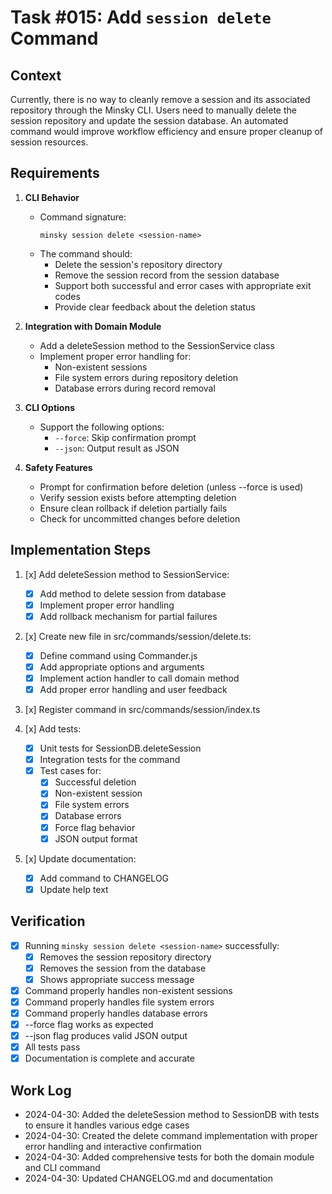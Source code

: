 # Task #015: Add `session delete` Command

## Context

Currently, there is no way to cleanly remove a session and its associated repository through the Minsky CLI. Users need to manually delete the session repository and update the session database. An automated command would improve workflow efficiency and ensure proper cleanup of session resources.

## Requirements

1. **CLI Behavior**

   - Command signature:
     ```
     minsky session delete <session-name>
     ```
   - The command should:
     - Delete the session's repository directory
     - Remove the session record from the session database
     - Support both successful and error cases with appropriate exit codes
     - Provide clear feedback about the deletion status

2. **Integration with Domain Module**

   - Add a deleteSession method to the SessionService class
   - Implement proper error handling for:
     - Non-existent sessions
     - File system errors during repository deletion
     - Database errors during record removal

3. **CLI Options**

   - Support the following options:
     - `--force`: Skip confirmation prompt
     - `--json`: Output result as JSON

4. **Safety Features**
   - Prompt for confirmation before deletion (unless --force is used)
   - Verify session exists before attempting deletion
   - Ensure clean rollback if deletion partially fails
   - Check for uncommitted changes before deletion

## Implementation Steps

1. [x] Add deleteSession method to SessionService:

   - [x] Add method to delete session from database
   - [x] Implement proper error handling
   - [x] Add rollback mechanism for partial failures

2. [x] Create new file in src/commands/session/delete.ts:

   - [x] Define command using Commander.js
   - [x] Add appropriate options and arguments
   - [x] Implement action handler to call domain method
   - [x] Add proper error handling and user feedback

3. [x] Register command in src/commands/session/index.ts

4. [x] Add tests:

   - [x] Unit tests for SessionDB.deleteSession
   - [x] Integration tests for the command
   - [x] Test cases for:
     - [x] Successful deletion
     - [x] Non-existent session
     - [x] File system errors
     - [x] Database errors
     - [x] Force flag behavior
     - [x] JSON output format

5. [x] Update documentation:
   - [x] Add command to CHANGELOG
   - [x] Update help text

## Verification

- [x] Running `minsky session delete <session-name>` successfully:
  - [x] Removes the session repository directory
  - [x] Removes the session from the database
  - [x] Shows appropriate success message
- [x] Command properly handles non-existent sessions
- [x] Command properly handles file system errors
- [x] Command properly handles database errors
- [x] --force flag works as expected
- [x] --json flag produces valid JSON output
- [x] All tests pass
- [x] Documentation is complete and accurate

## Work Log

- 2024-04-30: Added the deleteSession method to SessionDB with tests to ensure it handles various edge cases
- 2024-04-30: Created the delete command implementation with proper error handling and interactive confirmation
- 2024-04-30: Added comprehensive tests for both the domain module and CLI command
- 2024-04-30: Updated CHANGELOG.md and documentation
